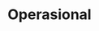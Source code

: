 ---
layout: named_collection
collection_name: operasional
title: Operasional
permalink: /operasional/
---